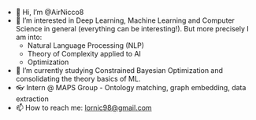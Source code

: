 - 👋 Hi, I’m @AirNicco8
- 👀 I’m interested in Deep Learning, Machine Learning and Computer Science in general (everything can be interesting!). But more precisely I am into:
  - Natural Language Processing (NLP)
  - Theory of Complexity applied to AI
  - Optimization
- 🌱 I’m currently studying Constrained Bayesian Optimization and consolidating the theory basics of ML.
- 👓 Intern @ MAPS Group - Ontology matching, graph embedding, data extraction
- 📫 How to reach me: lornic98@gmail.com

<!---
AirNicco8/AirNicco8 is a ✨ special ✨ repository because its `README.md` (this file) appears on your GitHub profile.
You can click the Preview link to take a look at your changes.
--->
